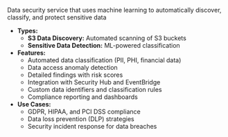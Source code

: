 Data security service that uses machine learning to automatically discover, classify, and protect sensitive data
- **Types:**
    - **S3 Data Discovery:** Automated scanning of S3 buckets
    - **Sensitive Data Detection:** ML-powered classification
- **Features:**
    - Automated data classification (PII, PHI, financial data)
    - Data access anomaly detection
    - Detailed findings with risk scores
    - Integration with Security Hub and EventBridge
    - Custom data identifiers and classification rules
    - Compliance reporting and dashboards
- **Use Cases:**
    - GDPR, HIPAA, and PCI DSS compliance
    - Data loss prevention (DLP) strategies
    - Security incident response for data breaches